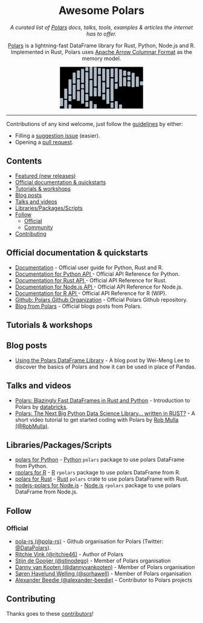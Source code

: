 <div align="center">

# Awesome Polars

*A curated list of [Polars](https://www.pola.rs/) docs, talks, tools, examples & articles the internet has to offer.*

[Polars](https://www.pola.rs/) is a lightning-fast DataFrame library for Rust, Python, Node.js and R.  
Implemented in Rust, Polars uses [Apache Arrow Columnar Format](https://arrow.apache.org/docs/format/Columnar.html) as the memory model.

<a href="https://www.pola.rs/" target="_blank" rel="noopener noreferrer">
  <img src="media/polars-logo-dimmed.png" alt-text="Polars's logo."/>
</a>

</div>

-------------------

Contributions of any kind welcome, just follow the [guidelines](.github/CONTRIBUTING.md) by either:

- Filling a [suggestion issue](https://github.com/ddotta/awesome-polars/issues/new?assignees=ddotta&labels=&template=suggestion.yml) (easier).
- Opening a [pull request](https://github.com/ddotta/awesome-polars/compare).

## Contents

- [Featured (new releases)](#featured-new-releases)
- [Official documentation \& quickstarts](#official-documentation--quickstarts)
- [Tutorials \& workshops](#tutorials--workshops)
- [Blog posts](#blog-posts)
- [Talks and videos](#talks-and-videos)
- [Libraries/Packages/Scripts](#librariespackagesscripts)
- [Follow](#follow)
  - [Official](#official)
  - [Community](#community)
- [Contributing](#Contributing)

## Official documentation & quickstarts

- [Documentation](https://pola-rs.github.io/polars-book/user-guide/) - Official user guide for Python, Rust and R.
- [Documentation for Python API ](https://pola-rs.github.io/polars/py-polars/html/reference/) - Official API Reference for Python.
- [Documentation for Rust API ](https://pola-rs.github.io/polars/polars/) - Official API Reference for Rust.
- [Documentation for Node.js API ](https://pola-rs.github.io/nodejs-polars/index.html) - Official API Reference for Node.js.
- [Documentation for R API ](https://rpolars.github.io/reference/index.html) - Official API Reference for R (WIP).
- [Github: Polars Github Organization](https://rpolars.github.io/reference/index.html) - Official Polars Github repository.
- [Blog from Polars](https://www.pola.rs/posts/) - Official blogs posts from Polars.

## Tutorials & workshops

## Blog posts

- [Using the Polars DataFrame Library](https://www.codemag.com/Article/2212051/Using-the-Polars-DataFrame-Library) - A blog post by Wei-Meng Lee to discover the basics of Polars and how it can be used in place of Pandas.

## Talks and videos

- [Polars: Blazingly Fast DataFrames in Rust and Python](https://www.youtube.com/watch?v=kVy3-gMdViM) - Introduction to Polars by [databricks](https://www.databricks.com/).
- [Polars: The Next Big Python Data Science Library... written in RUST?](https://www.youtube.com/watch?v=VHqn7ufiilE) - A short video tutorial to get started coding with Polars by [Rob Mulla (\@RobMulla)](https://github.com/RobMulla).


## Libraries/Packages/Scripts

- [polars for Python](https://github.com/pola-rs/polars/tree/master/py-polars) - [Python](https://www.python.org/) `polars` package to use polars DataFrame from Python.
- [rpolars for R](https://github.com/pola-rs/r-polars) - [R](https://www.r-project.org/) `rpolars` package to use polars DataFrame from R.
- [polars for Rust](https://github.com/pola-rs/polars/tree/master/polars) - [Rust](https://www.rust-lang.org/) `polars` crate to use polars DataFrame with Rust.
- [nodejs-polars for Node.js](https://github.com/pola-rs/nodejs-polars) - [Node.js](https://nodejs.org/en/) `rpolars` package to use polars DataFrame from Node.js.

## Follow

<!-- list people worth following on social sites (Twitter, LinkedIn, GitHub, YouTube etc.) -->

### Official

- [pola-rs (\@pola-rs)](https://github.com/pola-rs) - Github organisation for Polars (Twitter: [\@DataPolars](https://twitter.com/DataPolars)).
- [Ritchie Vink (\@ritchie46)](https://github.com/ritchie46) - Author of Polars
- [Stijn de Gooijer (\@stinodego)](https://github.com/stinodego) - Member of Polars organisation 
- [Danny van Kooten (\@dannyvankooten)](https://github.com/dannyvankooten) - Member of Polars organisation 
- [Søren Havelund Welling (\@sorhawell)](https://github.com/sorhawell) - Member of Polars organisation 
- [Alexander Beedie (\@alexander-beedie)](https://github.com/alexander-beedie) - Contributor to Polars projects

## Contributing

Thanks goes to these [contributors](https://github.com/ddotta/awesome-polars/graphs/contributors)!
